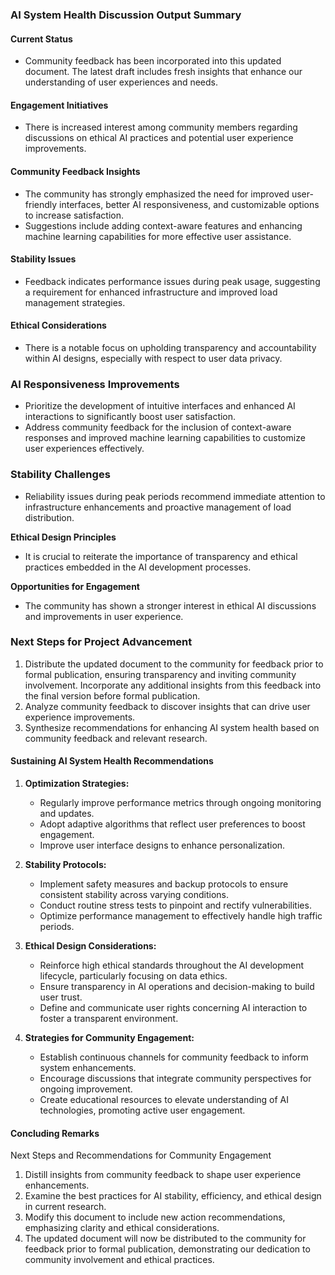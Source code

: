 

### AI System Health Discussion Output Summary

#### Current Status
- Community feedback has been incorporated into this updated document. The latest draft includes fresh insights that enhance our understanding of user experiences and needs.

#### Engagement Initiatives
- There is increased interest among community members regarding discussions on ethical AI practices and potential user experience improvements.

#### Community Feedback Insights
- The community has strongly emphasized the need for improved user-friendly interfaces, better AI responsiveness, and customizable options to increase satisfaction.
- Suggestions include adding context-aware features and enhancing machine learning capabilities for more effective user assistance.

#### Stability Issues
- Feedback indicates performance issues during peak usage, suggesting a requirement for enhanced infrastructure and improved load management strategies.

#### Ethical Considerations
- There is a notable focus on upholding transparency and accountability within AI designs, especially with respect to user data privacy.

### AI Responsiveness Improvements
- Prioritize the development of intuitive interfaces and enhanced AI interactions to significantly boost user satisfaction.
- Address community feedback for the inclusion of context-aware responses and improved machine learning capabilities to customize user experiences effectively.

### Stability Challenges
- Reliability issues during peak periods recommend immediate attention to infrastructure enhancements and proactive management of load distribution.

**Ethical Design Principles**
- It is crucial to reiterate the importance of transparency and ethical practices embedded in the AI development processes.

**Opportunities for Engagement**
- The community has shown a stronger interest in ethical AI discussions and improvements in user experience.

### Next Steps for Project Advancement
1. Distribute the updated document to the community for feedback prior to formal publication, ensuring transparency and inviting community involvement. Incorporate any additional insights from this feedback into the final version before formal publication.
2. Analyze community feedback to discover insights that can drive user experience improvements.
3. Synthesize recommendations for enhancing AI system health based on community feedback and relevant research.

#### Sustaining AI System Health Recommendations
1. **Optimization Strategies:**
   - Regularly improve performance metrics through ongoing monitoring and updates.
   - Adopt adaptive algorithms that reflect user preferences to boost engagement.
   - Improve user interface designs to enhance personalization.

2. **Stability Protocols:**
   - Implement safety measures and backup protocols to ensure consistent stability across varying conditions.
   - Conduct routine stress tests to pinpoint and rectify vulnerabilities.
   - Optimize performance management to effectively handle high traffic periods.

3. **Ethical Design Considerations:**
   - Reinforce high ethical standards throughout the AI development lifecycle, particularly focusing on data ethics.
   - Ensure transparency in AI operations and decision-making to build user trust.
   - Define and communicate user rights concerning AI interaction to foster a transparent environment.

4. **Strategies for Community Engagement:**
   - Establish continuous channels for community feedback to inform system enhancements.
   - Encourage discussions that integrate community perspectives for ongoing improvement.
   - Create educational resources to elevate understanding of AI technologies, promoting active user engagement.

#### Concluding Remarks
Next Steps and Recommendations for Community Engagement

1. Distill insights from community feedback to shape user experience enhancements.
2. Examine the best practices for AI stability, efficiency, and ethical design in current research.
3. Modify this document to include new action recommendations, emphasizing clarity and ethical considerations.
4. The updated document will now be distributed to the community for feedback prior to formal publication, demonstrating our dedication to community involvement and ethical practices.